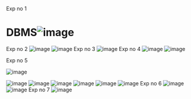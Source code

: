Exp no 1
# DBMS![image](https://user-images.githubusercontent.com/112625430/191408753-2c90cfb6-4af1-4f69-8259-0b1c95bf574c.png)
 Exp no 2
 ![image](https://user-images.githubusercontent.com/112625430/191408958-92746ee2-279e-4b2b-819c-7904db7a7fb0.png)
![image](https://user-images.githubusercontent.com/112625430/191409030-0b9fe76f-e3a4-416c-b87d-271935fa2a38.png)
Exp no 3
![image](https://user-images.githubusercontent.com/112625430/191409113-8832d3d6-1dca-43d6-9fc5-6089509b58c9.png)
Exp no 4
![image](https://user-images.githubusercontent.com/112625430/191411027-7d068b9a-b919-46d9-b19e-95ab7320edd8.png)
![image](https://user-images.githubusercontent.com/112625430/191411041-78dab8dd-56f7-47cf-b67c-c7af05bf0f2a.png)

Exp no 5

![image](https://user-images.githubusercontent.com/112625430/191412009-32a491e3-0431-41f1-8215-aa0c6cf512d7.png)

![image](https://user-images.githubusercontent.com/112625430/191411094-1fd95dc2-af1e-4662-a165-dcd0873edeb2.png)
![image](https://user-images.githubusercontent.com/112625430/191411111-1135f57c-c0a3-4595-9b1c-a7b05f4e1e72.png)  ![image](https://user-images.githubusercontent.com/112625430/191411132-c844ce3f-a214-4412-8380-b37728867f15.png)
![image](https://user-images.githubusercontent.com/112625430/191411159-8dfcb499-231a-4725-92a4-8b6247f0654d.png)
![image](https://user-images.githubusercontent.com/112625430/191411175-cc78179a-ae66-49e3-830b-572303d98706.png)
![image](https://user-images.githubusercontent.com/112625430/191411185-de6c4e46-bfcf-462b-8e43-de09a960b69e.png)
 Exp no 6
![image](https://user-images.githubusercontent.com/112625430/191411232-55828498-3e5d-4f23-bf65-f24dc19d50c3.png)
![image](https://user-images.githubusercontent.com/112625430/191411264-54cf3207-71ce-4cab-8175-5159108b6da9.png)
 Exp no 7
![image](https://user-images.githubusercontent.com/112625430/191411325-6694482a-952c-4ecc-b7bd-d62bddd2ecb2.png)

